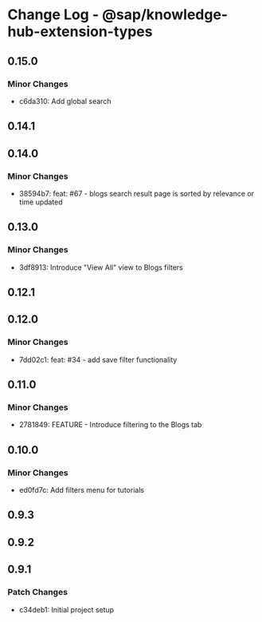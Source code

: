 # Change Log - @sap/knowledge-hub-extension-types

## 0.15.0

### Minor Changes

-   c6da310: Add global search

## 0.14.1

## 0.14.0

### Minor Changes

-   38594b7: feat: #67 - blogs search result page is sorted by relevance or time updated

## 0.13.0

### Minor Changes

-   3df8913: Introduce "View All" view to Blogs filters

## 0.12.1

## 0.12.0

### Minor Changes

-   7dd02c1: feat: #34 - add save filter functionality

## 0.11.0

### Minor Changes

-   2781849: FEATURE - Introduce filtering to the Blogs tab

## 0.10.0

### Minor Changes

-   ed0fd7c: Add filters menu for tutorials

## 0.9.3

## 0.9.2

## 0.9.1

### Patch Changes

-   c34deb1: Initial project setup
